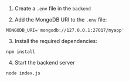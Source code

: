 1. Create a `.env` file in the `backend`

2. Add the MongoDB URI to the `.env` file:
```
MONGODB_URI='mongodb://127.0.0.1:27017/myapp'
```

3. Install the required dependencies:
```
npm install
```
4. Start the backend server
```
node index.js
```
